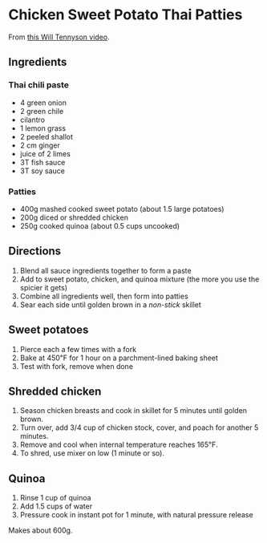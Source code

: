 # Chicken Sweet Potato Thai Patties

From [this Will Tennyson video](https://youtu.be/LYrVC671_yU?si=aDxTRX9hmvAIbnp7).

## Ingredients

### Thai chili paste
* 4 green onion
* 2 green chile
* cilantro
* 1 lemon grass
* 2 peeled shallot
* 2 cm ginger
* juice of 2 limes
* 3T fish sauce
* 3T soy sauce

### Patties
* 400g mashed cooked sweet potato (about 1.5 large potatoes)
* 200g diced or shredded chicken
* 250g cooked quinoa (about 0.5 cups uncooked)

## Directions
1. Blend all sauce ingredients together to form a paste
2. Add to sweet potato, chicken, and quinoa mixture (the more you use the spicier it gets)
3. Combine all ingredients well, then form into patties
4. Sear each side until golden brown in a *non-stick* skillet

## Sweet potatoes
1. Pierce each a few times with a fork
2. Bake at 450℉ for 1 hour on a parchment-lined baking sheet
3. Test with fork, remove when done

## Shredded chicken
1. Season chicken breasts and cook in skillet for 5 minutes until golden brown.
2. Turn over, add 3/4 cup of chicken stock, cover, and poach for another 5 minutes.
3. Remove and cool when internal temperature reaches 165℉.
4. To shred, use mixer on low (1 minute or so).

## Quinoa
1. Rinse 1 cup of quinoa
2. Add 1.5 cups of water
2. Pressure cook in instant pot for 1 minute, with natural pressure release

Makes about 600g.


